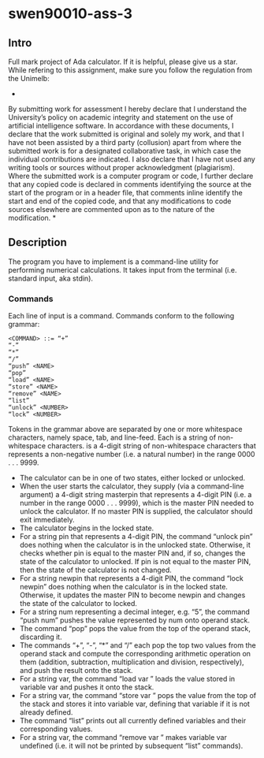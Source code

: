 # swen90010-ass-3
## Intro
Full mark project of Ada calculator. If it is helpful, please give us a star. While refering to this assignment, make sure you follow the regulation from the Unimelb:

*
By submitting work for assessment I hereby declare that I understand the University’s policy on academic integrity and statement on the use of artificial intelligence software. In accordance with these documents, I declare that the work submitted is original and solely my work, and that I have not been assisted by a third party (collusion) apart from where the submitted work is for a designated collaborative task, in which case the individual contributions are indicated. I also declare that I have not used any writing tools or sources without proper acknowledgment (plagiarism). Where the submitted work is a computer program or code, I further declare that any copied code is declared in comments identifying the source at the start of the program or in a header file, that comments inline identify the start and end of the copied code, and that any modifications to code sources elsewhere are commented upon as to the nature of the modification.
*

## Description
The program you have to implement is a command-line utility for performing numerical calculations. It takes input from the terminal (i.e. standard input, aka stdin).

### Commands
Each line of input is a command. Commands conform to the following grammar:
```
<COMMAND> ::= “+”
“-”
“*”
“/”
“push” <NAME>
“pop”
“load” <NAME>
“store” <NAME>
“remove” <NAME>
“list”
“unlock” <NUMBER>
“lock” <NUMBER>
```

Tokens in the grammar above are separated by one or more whitespace characters, namely space,
tab, and line-feed. Each <NAME> is a string of non-whitespace characters. <NUMBER> is a
4-digit string of non-whitespace characters that represents a non-negative number (i.e. a natural
number) in the range 0000 . . . 9999.

- The calculator can be in one of two states, either locked or unlocked.
- When the user starts the calculator, they supply (via a command-line argument) a 4-digit
string masterpin that represents a 4-digit PIN (i.e. a number in the range 0000 . . . 9999),
which is the master PIN needed to unlock the calculator. If no master PIN is supplied,
the calculator should exit immediately.
- The calculator begins in the locked state.
- For a string pin that represents a 4-digit PIN, the command “unlock pin” does nothing
when the calculator is in the unlocked state. Otherwise, it checks whether pin is equal to
the master PIN and, if so, changes the state of the calculator to unlocked. If pin is not
equal to the master PIN, then the state of the calculator is not changed.
- For a string newpin that represents a 4-digit PIN, the command “lock newpin” does nothing
when the calculator is in the locked state. Otherwise, it updates the master PIN to become
newpin and changes the state of the calculator to locked.
- For a string num representing a decimal integer, e.g. “5”, the command “push num” pushes
the value represented by num onto operand stack.
- The command “pop” pops the value from the top of the operand stack, discarding it.
- The commands “+”, “-”, “*” and “/” each pop the top two values from the operand stack
and compute the corresponding arithmetic operation on them (addition, subtraction, multiplication and division, respectively), and push the result onto the stack.
- For a string var, the command “load var ” loads the value stored in variable var and pushes
it onto the stack.
- For a string var, the command “store var ” pops the value from the top of the stack and
stores it into variable var, defining that variable if it is not already defined.
- The command “list” prints out all currently defined variables and their corresponding values.
- For a string var, the command “remove var ” makes variable var undefined (i.e. it will not
be printed by subsequent “list” commands).


